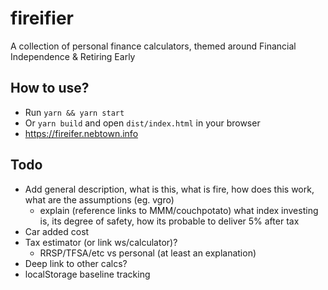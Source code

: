 # fireifier
A collection of personal finance calculators, themed around Financial Independence & Retiring Early


## How to use?
- Run `yarn && yarn start`
- Or `yarn build` and open `dist/index.html` in your browser
- https://fireifer.nebtown.info

## Todo
- Add general description, what is this, what is fire, how does this work, what are the assumptions (eg. vgro)
  - explain (reference links to MMM/couchpotato) what index investing is, its degree of safety, how its probable to deliver 5% after tax
- Car added cost
- Tax estimator (or link ws/calculator)?
  - RRSP/TFSA/etc vs personal (at least an explanation)
- Deep link to other calcs?
- localStorage baseline tracking
